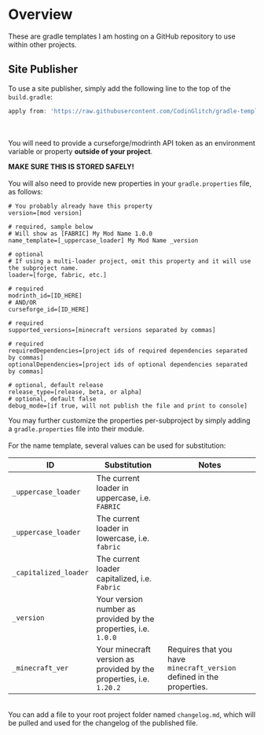 # Overview

These are gradle templates I am hosting on a GitHub repository to use within other projects.

## Site Publisher
To use a site publisher, simply add the following line to the top of the `build.gradle`:
```groovy
apply from: 'https://raw.githubusercontent.com/CodinGlitch/gradle-templates/main/site-publishers/SITE-NAME.gradle'
```
\
\
You will need to provide a curseforge/modrinth API token as an environment variable or property **outside of your project**.

**MAKE SURE THIS IS STORED SAFELY!**
\
\
You will also need to provide new properties in your `gradle.properties` file, as follows:
```properties
# You probably already have this property
version=[mod version]

# required, sample below
# Will show as [FABRIC] My Mod Name 1.0.0
name_template=[_uppercase_loader] My Mod Name _version

# optional
# If using a multi-loader project, omit this property and it will use the subproject name.
loader=[forge, fabric, etc.]

# required
modrinth_id=[ID_HERE]
# AND/OR
curseforge_id=[ID_HERE]

# required
supported_versions=[minecraft versions separated by commas]

# required
requiredDependencies=[project ids of required dependencies separated by commas]
optionalDependencies=[project ids of optional dependencies separated by commas]

# optional, default release
release_type=[release, beta, or alpha]
# optional, default false
debug_mode=[if true, will not publish the file and print to console]
```
You may further customize the properties per-subproject by simply adding a `gradle.properties` file into their module.
\
\
For the name template, several values can be used for substitution:

| ID                    | Substitution                                                        | Notes                                                                 |
|-----------------------|---------------------------------------------------------------------|-----------------------------------------------------------------------|
| `_uppercase_loader`   | The current loader in uppercase, i.e. `FABRIC`                      |                                                                       |
| `_uppercase_loader`   | The current loader in lowercase, i.e. `fabric`                      |                                                                       |
| `_capitalized_loader` | The current loader capitalized, i.e. `Fabric`                       |                                                                       |
| `_version`            | Your version number as provided by the properties, i.e. `1.0.0`     |                                                                       |
| `_minecraft_ver`      | Your minecraft version as provided by the properties, i.e. `1.20.2` | Requires that you have `minecraft_version` defined in the properties. |


\
You can add a file to your root project folder named `changelog.md`, which will be pulled and used for the changelog of the published file.
